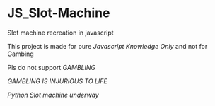 # JS_Slot-Machine
Slot machine recreation in javascript

This project is made for pure *Javascript Knowledge Only* and not for Gambing

Pls do not support *GAMBLING*

*GAMBLING IS INJURIOUS TO LIFE*

*Python Slot machine underway*
